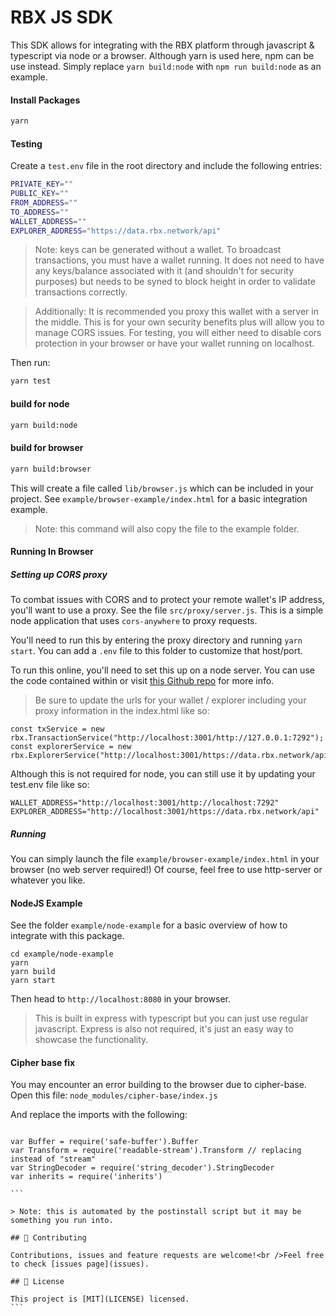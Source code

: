 # RBX JS SDK

This SDK allows for integrating with the RBX platform through javascript & typescript via node or a browser.
Although yarn is used here, npm can be use instead. Simply replace `yarn build:node` with `npm run build:node` as an example.

#### Install Packages

```bash
yarn
```

#### Testing

Create a `test.env` file in the root directory and include the following entries:

```bash
PRIVATE_KEY=""
PUBLIC_KEY=""
FROM_ADDRESS=""
TO_ADDRESS=""
WALLET_ADDRESS=""
EXPLORER_ADDRESS="https://data.rbx.network/api"
```

> Note: keys can be generated without a wallet. To broadcast transactions, you must have a wallet running. It does not need to have any keys/balance associated with it (and shouldn't for security purposes) but needs to be syned to block height in order to validate transactions correctly.

> Additionally: It is recommended you proxy this wallet with a server in the middle. This is for your own security benefits plus will allow you to manage CORS issues. For testing, you will either need to disable cors protection in your browser or have your wallet running on localhost.

Then run:

```bash
yarn test
```

#### build for node

```bash
yarn build:node
```

#### build for browser

```bash
yarn build:browser
```

This will create a file called `lib/browser.js` which can be included in your project.
See `example/browser-example/index.html` for a basic integration example.

> Note: this command will also copy the file to the example folder.

#### Running In Browser

##### Setting up CORS proxy

To combat issues with CORS and to protect your remote wallet's IP address, you'll want to use a proxy.
See the file `src/proxy/server.js`. This is a simple node application that uses `cors-anywhere` to proxy requests.

You'll need to run this by entering the proxy directory and running `yarn start`. You can add a `.env` file to this folder to customize that host/port.

To run this online, you'll need to set this up on a node server. You can use the code contained within or visit [this Github repo](https://github.com/Rob--W/cors-anywhere) for more info.

> Be sure to update the urls for your wallet / explorer including your proxy information in the index.html like so:

```
const txService = new rbx.TransactionService("http://localhost:3001/http://127.0.0.1:7292");
const explorerService = new rbx.ExplorerService("http://localhost:3001/https://data.rbx.network/api");
```

Although this is not required for node, you can still use it by updating your test.env file like so:

```
WALLET_ADDRESS="http://localhost:3001/http://localhost:7292"
EXPLORER_ADDRESS="http://localhost:3001/https://data.rbx.network/api"
```

##### Running

You can simply launch the file `example/browser-example/index.html` in your browser (no web server required!)
Of course, feel free to use http-server or whatever you like.

#### NodeJS Example

See the folder `example/node-example` for a basic overview of how to integrate with this package.

```
cd example/node-example
yarn
yarn build
yarn start
```

Then head to `http://localhost:8080` in your browser.

> This is built in express with typescript but you can just use regular javascript. Express is also not required, it's just an easy way to showcase the functionality.

#### Cipher base fix

You may encounter an error building to the browser due to cipher-base. Open this file:
`node_modules/cipher-base/index.js`

And replace the imports with the following:

````

var Buffer = require('safe-buffer').Buffer
var Transform = require('readable-stream').Transform // replacing instead of "stream"
var StringDecoder = require('string_decoder').StringDecoder
var inherits = require('inherits')

```

> Note: this is automated by the postinstall script but it may be something you run into.

## 🤝 Contributing

Contributions, issues and feature requests are welcome!<br />Feel free to check [issues page](issues).

## 📝 License

This project is [MIT](LICENSE) licensed.
```
````
